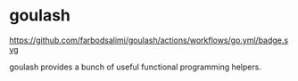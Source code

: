 # goulash

https://github.com/farbodsalimi/goulash/actions/workflows/go.yml/badge.svg

goulash provides a bunch of useful functional programming helpers.
